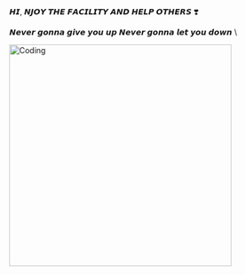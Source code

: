    𝙃𝙄, 𝙉𝙅𝙊𝙔 𝙏𝙃𝙀 𝙁𝘼𝘾𝙄𝙇𝙄𝙏𝙔 𝘼𝙉𝘿 𝙃𝙀𝙇𝙋 𝙊𝙏𝙃𝙀𝙍𝙎 ❣️
   
 𝙉𝙚𝙫𝙚𝙧 𝙜𝙤𝙣𝙣𝙖 𝙜𝙞𝙫𝙚 𝙮𝙤𝙪 𝙪𝙥 𝙉𝙚𝙫𝙚𝙧 𝙜𝙤𝙣𝙣𝙖 𝙡𝙚𝙩 𝙮𝙤𝙪 𝙙𝙤𝙬𝙣 \
 
<img align="center" alt="Coding" width="400" src="https://media.tenor.com/o656qFKDzeUAAAAC/rick-astley-never-gonna-give-you-up.gif">
